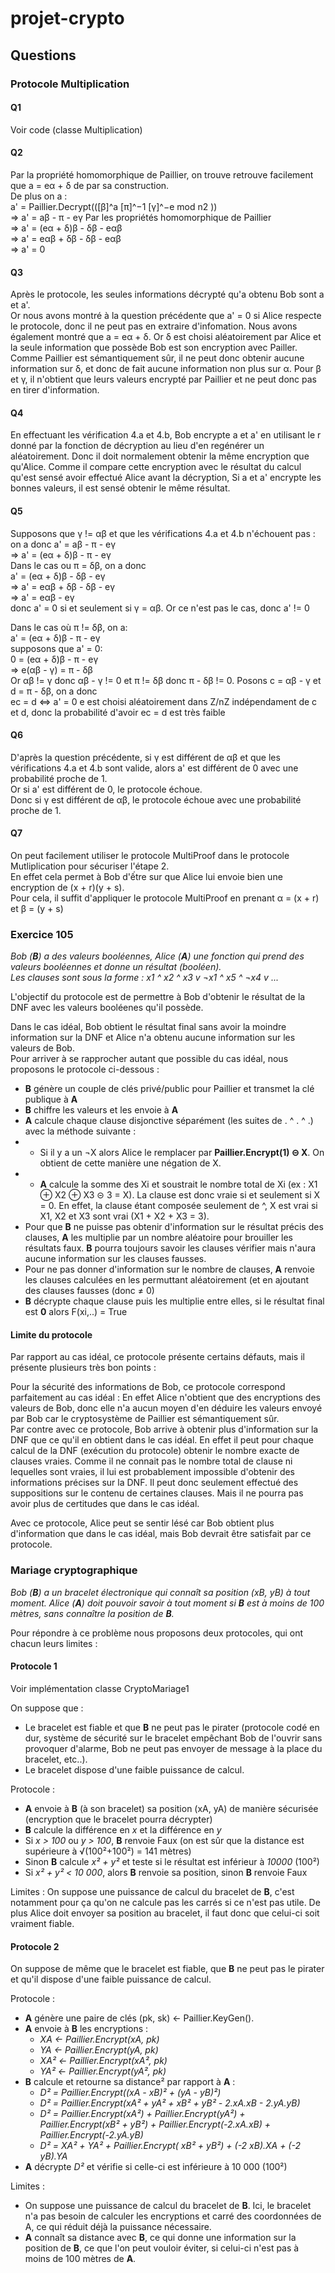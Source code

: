 # projet-crypto

## Questions

### Protocole Multiplication
#### Q1
Voir code (classe Multiplication)

#### Q2
Par la propriété homomorphique de Paillier, on trouve retrouve facilement que a = eα + δ de par sa construction.  
De plus on a :  
a' = Paillier.Decrypt(([β]^a [π]^−1 [γ]^−e mod n2 ))  
=> a' = aβ - π - eγ    Par les propriétés homomorphique de Paillier  
=> a' = (eα + δ)β - δβ - eαβ  
=> a' = eαβ + δβ - δβ - eαβ  
=> a' = 0

#### Q3
Après le protocole, les seules informations décrypté qu'a obtenu Bob sont a et a'.  
Or nous avons montré à la question précédente que a' = 0 si Alice respecte le protocole, donc il ne peut pas en extraire
 d'infomation. Nous avons également montré que a = eα + δ. Or δ est choisi aléatoirement par Alice et la seule 
 information que possède Bob est son encryption avec Pailler. Comme Paillier est sémantiquement sûr, il ne peut donc 
 obtenir aucune information sur δ, et donc de fait aucune information non plus sur α. Pour β et γ, il n'obtient que 
 leurs valeurs encrypté par Paillier et ne peut donc pas en tirer d'information.

#### Q4
En effectuant les vérification 4.a et 4.b, Bob encrypte a et a' en utilisant le r donné par la fonction de décryption au 
lieu d'en regénérer un aléatoirement. Donc il doit normalement obtenir la même encryption que qu'Alice. Comme il compare
cette encryption avec le résultat du calcul qu'est sensé avoir effectué Alice avant la décryption, Si a et a' encrypte les bonnes valeurs,
il est sensé obtenir le même résultat.

#### Q5
Supposons que γ != αβ et que les vérifications 4.a et 4.b n'échouent pas :
on a donc 
a' = aβ - π - eγ  
=> a' = (eα + δ)β -  π - eγ   
Dans le cas ou π = δβ, on a donc   
a' = (eα + δ)β - δβ - eγ  
=> a' = eαβ + δβ - δβ - eγ  
=> a' = eαβ - eγ  
donc a' = 0 si et seulement si γ = αβ. Or ce n'est pas le cas, donc a' != 0

Dans le cas où π != δβ, on a:  
a' = (eα + δ)β -  π - eγ  
supposons que a' = 0:  
0 = (eα + δ)β -  π - eγ  
=> e(αβ - γ) = π - δβ  
Or αβ != γ donc αβ - γ != 0 et π != δβ donc π - δβ != 0. Posons c = αβ - γ et d = π - δβ, on a donc  
ec = d <=> a' = 0
e est choisi aléatoirement dans Z/nZ indépendament de c et d, donc la probabilité d'avoir ec = d est très faible


#### Q6
D'après la question précédente, si γ est différent de αβ et que les vérifications 4.a et 4.b sont valide, alors a' est différent de 0 avec une probabilité proche de 1.  
Or si a' est différent de 0, le protocole échoue.  
Donc si γ est différent de αβ, le protocole échoue avec une probabilité proche de 1.

#### Q7
On peut facilement utiliser le protocole MultiProof dans le protocole Mutliplication pour sécuriser l'étape 2.  
En effet cela permet à Bob d'ếtre sur que Alice lui envoie bien une encryption de (x + r)(y + s).  
Pour cela, il suffit d'appliquer le protocole MultiProof en prenant α = (x + r) et β = (y + s)

### Exercice 105

*Bob (**B**) a des valeurs booléennes, Alice (**A**) une fonction qui prend des valeurs booléennes et donne un résultat (booléen).  
Les clauses sont sous la forme : x1 ^ x2 ^ x3 v ¬x1 ^ x5 ^ ¬x4 v ...*

L'objectif du protocole est de permettre à Bob d'obtenir le résultat de la DNF avec les valeurs booléenes qu'il possède.  

Dans le cas idéal, Bob obtient le résultat final sans avoir la moindre information sur la DNF et Alice n'a obtenu aucune
information sur les valeurs de Bob.  
Pour arriver à se rapprocher autant que possible du cas idéal, nous proposons le protocole ci-dessous :

- **B** génère un couple de clés privé/public pour Paillier et transmet la clé publique à **A**
- **B** chiffre les valeurs et les envoie à **A**
- **A** calcule chaque clause disjonctive séparément (les suites de . ^ . ^ .) avec la méthode suivante :
- - Si il y a un ¬X alors Alice le remplacer par **Paillier.Encrypt(1) ⊝ X**. On obtient de cette manière une négation de X.
- - **A** calcule la somme des Xi et soustrait le nombre total de Xi (ex : X1 ⊕ X2 ⊕ X3 ⊝ 3 = X). La clause est donc vraie si et seulement si X = 0.
En effet, la clause étant composée seulement de ^, X est vrai si X1, X2 et X3 sont vrai (X1 + X2 + X3 = 3).
- Pour que **B** ne puisse pas obtenir d'information sur le résultat précis des clauses, **A** les multiplie par un nombre aléatoire pour brouiller les résultats faux.
**B** pourra toujours savoir les clauses vérifier mais n'aura aucune information sur les clauses fausses.
- Pour ne pas donner d'information sur le nombre de clauses, **A** renvoie les clauses calculées en les permuttant aléatoirement (et en ajoutant des clauses fausses (donc ≠ 0)
- **B** décrypte chaque clause puis les multiplie entre elles, si le résultat final est **0** alors F(xi,..) = True

#### Limite du protocole

Par rapport au cas idéal, ce protocole présente certains défauts, mais il présente plusieurs très bon points :

  
Pour la sécurité des informations de Bob, ce protocole correspond parfaitement au cas idéal : En effet Alice n'obtient
que des encryptions des valeurs de Bob, donc elle n'a aucun moyen d'en déduire les valeurs envoyé par Bob car le cryptosystème
de Paillier est sémantiquement sûr.  
Par contre avec ce protocole, Bob arrive à obtenir plus d'information sur la DNF que ce qu'il en obtient dans le cas idéal.
En effet il peut pour chaque calcul de la DNF (exécution du protocole) obtenir le nombre exacte de clauses vraies.
Comme il ne connait pas le nombre total de clause ni lequelles sont vraies, il lui est probablement impossible d'obtenir 
des informations précises sur la DNF. Il peut donc seulement effectué des suppositions sur le contenu de certaines clauses. 
Mais il ne pourra pas avoir plus de certitudes que dans le cas idéal.

Avec ce protocole, Alice peut se sentir lésé car Bob obtient plus d'information que dans le cas idéal, mais Bob devrait être satisfait par ce protocole.


### Mariage cryptographique

*Bob (**B**) a un bracelet électronique qui connaît sa position (xB, yB) à tout moment. Alice (**A**) doit pouvoir savoir à tout moment si **B** est à moins de 100 mètres, sans connaître la position de **B**.*

Pour répondre à ce problème nous proposons deux protocoles, qui ont chacun leurs limites :

#### Protocole 1

Voir implémentation classe CryptoMariage1

On suppose que :
- Le bracelet est fiable et que **B** ne peut pas le pirater (protocole codé en dur, système de sécurité sur le bracelet empêchant Bob de l'ouvrir sans provoquer d'alarme, Bob ne peut pas envoyer de message à la place du bracelet, etc..).
- Le bracelet dispose d'une faible puissance de calcul.

Protocole :
- **A** envoie à **B** (à son bracelet) sa position (xA, yA) de manière sécurisée (encryption que le bracelet pourra décrypter)
- **B** calcule la différence en *x* et la différence en *y*
- Si *x > 100* ou *y > 100*, **B** renvoie Faux (on est sûr que la distance est supérieure à √(100²+100²) = 141 mètres)
- Sinon **B** calcule *x² + y²* et teste si le résultat est inférieur à *10000* (100²)
- Si *x² + y² < 10 000*, alors **B** renvoie sa position, sinon **B** renvoie Faux

Limites : On suppose une puissance de calcul du bracelet de **B**, c'est notamment pour ça qu'on ne calcule pas les carrés si ce n'est pas utile. De plus Alice doit envoyer sa position au bracelet, il faut donc que celui-ci soit vraiment fiable.

#### Protocole 2

On suppose de même que le bracelet est fiable, que **B** ne peut pas le pirater et qu'il dispose d'une faible puissance de calcul.

Protocole :
- **A** génère une paire de clés (pk, sk) <- Paillier.KeyGen().
- **A** envoie à **B** les encryptions : 
  - *XA <- Paillier.Encrypt(xA, pk)* 
  - *YA <- Paillier.Encrypt(yA, pk)*
  - *XA² <- Paillier.Encrypt(xA², pk)* 
  - *YA² <- Paillier.Encrypt(yA², pk)* 
- **B** calcule et retourne sa distance² par rapport à **A** : 
  - *D² = Paillier.Encrypt((xA - xB)² + (yA - yB)²)* 
  - *D² = Paillier.Encrypt(xA² + yA² + xB² + yB² - 2.xA.xB - 2.yA.yB)* 
  - *D² = Paillier.Encrypt(xA²) + Paillier.Encrypt(yA²) + Paillier.Encrypt(xB² + yB²) + Paillier.Encrypt(-2.xA.xB) + Paillier.Encrypt(-2.yA.yB)*
  - *D² = XA² + YA² + Paillier.Encrypt( xB² + yB²) + (-2 xB).XA + (-2 yB).YA*
- **A** décrypte *D²* et vérifie si celle-ci est inférieure à 10 000 (100²)

Limites : 
- On suppose une puissance de calcul du bracelet de **B**. Ici, le bracelet n'a pas besoin de calculer les encryptions et carré des coordonnées de A, ce qui réduit déjà la puissance nécessaire.
- **A** connaît sa distance avec **B**, ce qui donne une information sur la position de **B**, ce que l'on peut vouloir éviter, si celui-ci n'est pas à moins de 100 mètres de **A**.
